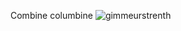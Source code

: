Combine columbine
![gimmeurstrenth](https://user-images.githubusercontent.com/90988117/142379436-2bbebc1b-a893-4613-8fcb-a0ea672e51a5.png)
